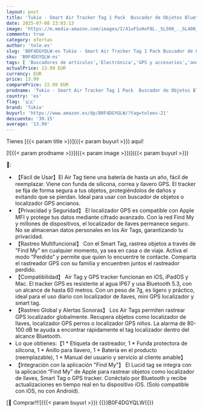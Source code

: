 ```yaml
---
layout: post
title: 'Tukio - Smart Air Tracker Tag 1 Pack  Buscador de Objetos Bluetooth Funciona con Buscar Apple  Sólo iOS  Android no Compatible   Localizador para Llaves  Maletas  Equipaje. Batería Reemplazable. Blanco'
date: 2025-07-08 23:03:13
image: 'https://m.media-amazon.com/images/I/41uFSxHxF8L._SL500_._SL400_.jpg'
comments: true
category: ofertas
author: 'tole.es'
slug: 'B0F4DGYQLW-es Tukio - Smart Air Tracker Tag 1 Pack Buscador de Objetos...'
sku: 'B0F4DGYQLW-es'
tags: [ 'Buscadores de artículos','Electrónica','GPS y accesorios','android','tukio','🇪🇸', ]
actualPrice: 13.99 EUR
currency: EUR
price: 13.99
comparePrice: 22.99 EUR
prodname: 'Tukio - Smart Air Tracker Tag 1 Pack  Buscador de Objetos Bluetooth Funciona con Buscar Apple  Sólo iOS  Android no Compatible   Localizador para Llaves  Maletas  Equipaje. Batería Reemplazable. Blanco'
country: 'es'
flag: '🇪🇸'
brand: 'Tukio'
buyurl: 'https://www.amazon.es/dp/B0F4DGYQLW/?tag=tolees-21'
descuento: '39.15'
average: '13.99'
---
```


Tienes [{{< param title >}}]({{< param buyurl >}}) aqui!

[![{{< param prodname >}}]({{< param image >}})]({{< param buyurl >}})

🔎:

- 【Fácil de Usar】El Air Tag tiene una batería de hasta un año, fácil de reemplazar. Viene con funda de silicona, correa y llavero GPS. El tracker se fija de forma segura a tus objetos, protegiéndolos de daños y evitando que se pierdan. Ideal para usar con buscador de objetos o localizador GPS ancianos.
- 【Privacidad y Seguridad】 El localizador GPS es compatible con Apple MFI y protege tus datos mediante cifrado avanzado. Con la red Find My y millones de dispositivos, el localizador de llaves permanece seguro. No se almacenan datos personales en los Air Tags, garantizando tu privacidad.
- 【Rastreo Multifuncional】 Con el Smart Tag, rastrea objetos a través de “Find My” en cualquier momento, ya sea en casa o de viaje. Activa el modo “Perdido” y permite que quien lo encuentre te contacte. Comparta el rastreador GPS con su familia y encuentren juntos el rastreador perdido.
- 【Compatibilidad】 Air Tag y GPS tracker funcionan en iOS, iPadOS y Mac. El tracker GPS es resistente al agua IP67 y usa Bluetooth 5.3, con un alcance de hasta 60 metros. Con un peso de 7g, es ligero y práctico, ideal para el uso diario con localizador de llaves, mini GPS localizador y smart tag.
- 【Rastreo Global y Alertas Sonoras】 Los Air Tags permiten rastrear GPS localizador globalmente. Recupera objetos como localizador de llaves, localizador GPS perros o localizador GPS niños. La alarma de 80-100 dB te ayuda a encontrar rápidamente el tag localizador dentro del alcance Bluetooth.
- Lo que obtienes:【1 * Etiqueta de rastreador, 1 * Funda protectora de silicona, 1 * Anillo para llavero, 1 * Batería en el producto (reemplazable), 1 * Manual del usuario y servicio al cliente amable】
- 【Integración con la aplicación "Find My"】 El Lucid tag se integra con la aplicación “Find My” de Apple para rastrear objetos como localizador de llaves, Smart Tag o GPS tracker. Conéctalo por Bluetooth y recibe actualizaciones en tiempo real en tu dispositivo iOS. (Solo compatible con iOS, no con Android).

[🛒 Comprar!!!]({{< param buyurl >}})
{{<world>}}B0F4DGYQLW{{</world>}}

